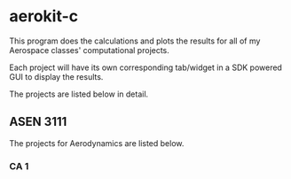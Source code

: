# aerokit-c

This program does the calculations and plots the results for all of my Aerospace classes' computational projects.

Each project will have its own corresponding tab/widget in a SDK powered GUI to display the results.

The projects are listed below in detail.

## ASEN 3111 
The projects for Aerodynamics are listed below.

### CA 1
